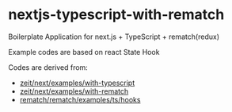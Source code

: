 # nextjs-typescript-with-rematch

Boilerplate Application for next.js + TypeScript + rematch(redux)

Example codes are based on react State Hook

Codes are derived from:

- [zeit/next/examples/with-typescript](https://github.com/zeit/next.js/tree/master/examples/with-typescript)
- [zeit/next/examples/with-rematch](https://github.com/zeit/next.js/tree/master/examples/with-rematch)
- [rematch/rematch/examples/ts/hooks](https://github.com/rematch/rematch/tree/master/examples/ts/hooks)
